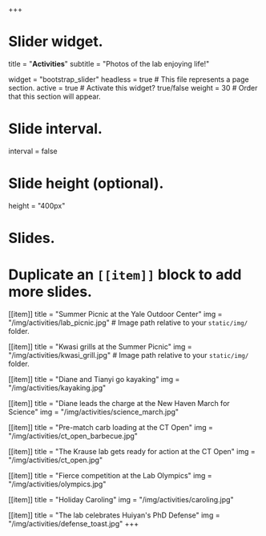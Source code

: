 +++
# Slider widget.

title = "**Activities**"
subtitle = "Photos of the lab enjoying life!"

widget = "bootstrap_slider"
headless = true  # This file represents a page section.
active = true  # Activate this widget? true/false
weight = 30  # Order that this section will appear.

# Slide interval.
interval = false

# Slide height (optional).
height = "400px"

# Slides.
# Duplicate an `[[item]]` block to add more slides.
[[item]]
  title = "Summer Picnic at the Yale Outdoor Center"
  img = "/img/activities/lab_picnic.jpg"  # Image path relative to your `static/img/` folder.

[[item]]
  title = "Kwasi grills at the Summer Picnic"
  img = "/img/activities/kwasi_grill.jpg"  # Image path relative to your `static/img/` folder.

[[item]]
  title = "Diane and Tianyi go kayaking"
  img = "/img/activities/kayaking.jpg"

[[item]]
  title = "Diane leads the charge at the New Haven March for Science"
  img = "/img/activities/science_march.jpg"

[[item]]
  title = "Pre-match carb loading at the CT Open"
  img = "/img/activities/ct_open_barbecue.jpg"

[[item]]
  title = "The Krause lab gets ready for action at the CT Open"
  img = "/img/activities/ct_open.jpg"

[[item]]
  title = "Fierce competition at the Lab Olympics"
  img = "/img/activities/olympics.jpg"

[[item]]
  title = "Holiday Caroling"
  img = "/img/activities/caroling.jpg"

[[item]]
  title = "The lab celebrates Huiyan's PhD Defense"
  img = "/img/activities/defense_toast.jpg"
+++

